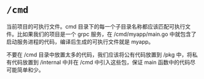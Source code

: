 # `/cmd`
当前项目的可执行文件。cmd 目录下的每一个子目录名称都应该匹配可执行文件。比如果我们的项目是一个 grpc 服务，在 /cmd/myapp/main.go 中就包含了启动服务进程的代码，编译后生成的可执行文件就是 myapp。

不要在 /cmd 目录中放置太多的代码，我们应该将公有代码放置到 /pkg 中，将私有代码放置到 /internal 中并在 /cmd 中引入这些包，保证 main 函数中的代码尽可能简单和少。